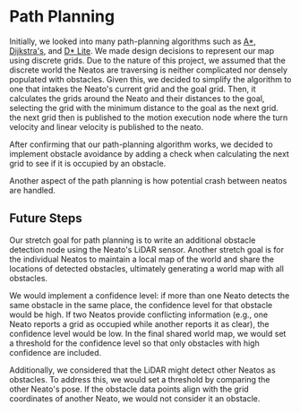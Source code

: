 # Path Planning

Initially, we looked into many path-planning algorithms such as [A\*](https://en.wikipedia.org/wiki/A*_search_algorithm), [Dijkstra's](https://en.wikipedia.org/wiki/Dijkstra's_algorithm), and [D\* Lite](https://en.wikipedia.org/wiki/D*). We made design decisions to represent our map using discrete grids. Due to the nature of this project, we assumed that the discrete world the Neatos are traversing is neither complicated nor densely populated with obstacles. Given this, we decided to simplify the algorithm to one that intakes the Neato's current grid and the goal grid. Then, it calculates the grids around the Neato and their distances to the goal, selecting the grid with the minimum distance to the goal as the next grid. the next grid then is published to the motion execution node where the turn velocity and linear velocity is published to the neato. 

After confirming that our path-planning algorithm works, we decided to implement obstacle avoidance by adding a check when calculating the next grid to see if it is occupied by an obstacle.

Another aspect of the path planning is how potential crash between neatos are handled. 

## Future Steps

Our stretch goal for path planning is to write an additional obstacle detection node using the Neato's LiDAR sensor. Another stretch goal is for the individual Neatos to maintain a local map of the world and share the locations of detected obstacles, ultimately generating a world map with all obstacles.

We would implement a confidence level: if more than one Neato detects the same obstacle in the same place, the confidence level for that obstacle would be high. If two Neatos provide conflicting information (e.g., one Neato reports a grid as occupied while another reports it as clear), the confidence level would be low. In the final shared world map, we would set a threshold for the confidence level so that only obstacles with high confidence are included.

Additionally, we considered that the LiDAR might detect other Neatos as obstacles. To address this, we would set a threshold by comparing the other Neato's pose. If the obstacle data points align with the grid coordinates of another Neato, we would not consider it an obstacle.


